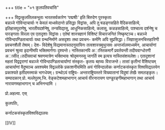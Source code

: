 +++
title = "०१ कुलपतिवचांसि"

+++
विद्वत्कुलतिलकभूताः भारतसर्वकारेण ‘पद्मश्रीः’ इति बिरुदेण पुरस्कृताः  
बन्नञ्जे गोविन्दाचार्याः न केवलं माध्ववेदान्ते प्रसिद्धाः विद्वांसः, अपि तु 
षडङ्गसहिते वैदिकसाहित्ये, इतिहासपुराणेषु, भारतीयदर्शनेषु, तन्त्रविद्यासु, 
आधुनिकसाहित्ये, कलासु, कन्नडसाहित्ये, पाश्चात्य दर्शनेषु च पारङ्गताः 
विरला एव एतादृशाः विद्वांसः। एतेषां शास्त्रज्ञानं विशिष्टं विचारजनितं 
निष्कृष्टञ्च। 
बन्नञ्जे गोविन्दपण्डिताचार्याः यथा ग्रन्थनिर्माणे असदृशाः तथा प्रवचन-
कर्मणि अपि सुप्रसिद्धाः। जिज्ञासुजनचित्तहारिणी प्रवचनशैली तेषाम्। देश-
विदेशेषु विद्यमानास्तदनुयायिनः तत्वशास्त्रबुभुत्सवः अन्तर्जालमाध्यमेन, 
आचार्याणां प्रवचनं श्रुत्वा इदानीमपि भक्तिमार्गगाः दृश्यन्ते। नास्तिकानपि 
अास्तिकमार्गे प्रवर्तयन्ती तदीयवाग्धोरणी अासीत्।तदीयवाचां श्रवणमात्रेण 
भक्तिभावः श्रोतृमनस्सु जागर्ति स्म इत्यत्र नास्तिसंशयलेशः।
एतादृशानां महतां विद्वद्वराणां बन्नञ्जे गोविन्दपण्डिताचार्याणां संस्कृत-
कृतयः बह्व्यः विराजन्ते। तासां कृतीनां वैशिष्ट्यम् आचार्याणां वैदुष्यञ्च 
अवश्यमेव विद्वल्लोके प्रकाशनीयमिति अयं गोविन्दालोकः कर्णाटकसंस्कृत 
विश्वविद्यालयेन  प्रकाश्यते  इतीदमस्माकं  भागधेयम्।  ग्रन्थोऽयं  राष्ट्रिय-
अन्ताराष्ट्रियस्तरे विख्यातानां विदुषां लेखैः समलङ्कृतः। सम्पादकान् प्रो. 
मल्लेपुरम्.जि. वेङ्कटेशमहाभागान् आचार्य वीरनारायण पाण्डुरङ्गीमहाभागान् 
तथा आचार्य नारायणमहाभागान् च अभिनन्दामि ।

प्रो.अहल्या. एस् 

कुलपतिः, 

कर्नाटकसंस्कृतविश्वविद्यालयः


[[IV]]

